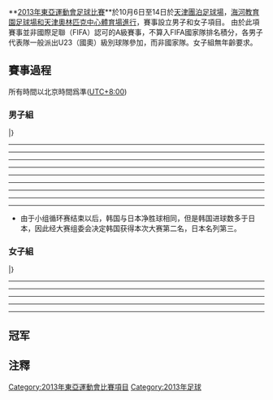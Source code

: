 **[2013年東亞運動會足球比賽](https://zh.wikipedia.org/wiki/2013年東亞運動會 "wikilink")**於10月6日至14日於[天津](https://zh.wikipedia.org/wiki/天津 "wikilink")[團泊足球場](https://zh.wikipedia.org/wiki/團泊足球場 "wikilink")，[海河教育園足球場和](https://zh.wikipedia.org/wiki/海河教育園足球場 "wikilink")[天津奧林匹克中心體育場進行](https://zh.wikipedia.org/wiki/天津奧林匹克中心體育場 "wikilink")，賽事設立男子和女子項目。 由於此項賽事並非國際足聯（FIFA）認可的A級賽事，不算入FIFA國家隊排名積分，各男子代表隊一般派出U23（國奧）級別球隊參加，而非國家隊。女子組無年齡要求。

## 賽事過程

所有時間以北京時間爲準([UTC+8:00](../Page/UTC+08:00.md "wikilink"))

### 男子組

|}

-----

-----

-----

-----

-----

-----

-----

-----

-----

  - 由于小组循环赛结束以后，韩国与日本净胜球相同，但是韩国进球数多于日本，因此经大赛组委会决定韩国获得本次大赛第二名，日本名列第三。

### 女子組

|}

-----

-----

-----

-----

-----

## 冠军



## 注釋

<references/>

[Category:2013年東亞運動會比賽項目](https://zh.wikipedia.org/wiki/Category:2013年東亞運動會比賽項目 "wikilink") [Category:2013年足球](https://zh.wikipedia.org/wiki/Category:2013年足球 "wikilink")